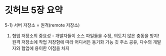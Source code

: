 # 깃허브 5장 요약

5-1) 서버 저장소 = 원격(remote 저장소)
1. 협업 저장소의 중요성 -  개발자들이 소스 파일들을 수정, 의도치 않은 충동을 방지!
원격 저장소에 작업 저장함에 따라 어디서든 동기화 가능
깃 주소 공유, 다수의 개발자와 협업에 용이한 이점을 차지

